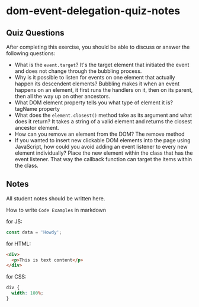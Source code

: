 # dom-event-delegation-quiz-notes

## Quiz Questions

After completing this exercise, you should be able to discuss or answer the following questions:

- What is the `event.target`?
  It's the target element that initiated the event and does not change through the bubbling process.
- Why is it possible to listen for events on one element that actually happen its descendent elements?
  Bubbling makes it when an event happens on an element, it first runs the handlers on it, then on its parent, then all the way up on other ancestors.
- What DOM element property tells you what type of element it is?
  tagName property
- What does the `element.closest()` method take as its argument and what does it return?
  It takes a string of a valid element and returns the closest ancestor element.
- How can you remove an element from the DOM?
  The remove method
- If you wanted to insert new clickable DOM elements into the page using JavaScript, how could you avoid adding an event listener to every new element individually?
  Place the new element within the class that has the event listener. That way the callback function can target the items within the class.

## Notes

All student notes should be written here.

How to write `Code Examples` in markdown

for JS:

```javascript
const data = 'Howdy';
```

for HTML:

```html
<div>
  <p>This is text content</p>
</div>
```

for CSS:

```css
div {
  width: 100%;
}
```
